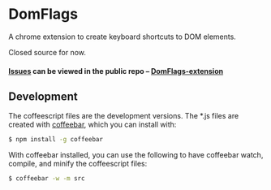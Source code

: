 DomFlags
========

A chrome extension to create keyboard shortcuts to DOM elements.

Closed source for now.

#### [Issues](https://github.com/plapier/domflags-extension/issues) can be viewed in the public repo –  [DomFlags-extension](https://github.com/plapier/domflags-extension/)

Development
-----------

The coffeescript files are the development versions. The \*.js files are
created with [coffeebar][], which you can install with:

``` sh
$ npm install -g coffeebar
```

With coffeebar installed, you can use the following to have coffeebar watch,
compile, and minify the coffeescript files:

``` sh
$ coffeebar -w -m src
```

[coffeebar]: https://www.npmjs.org/package/coffeebar
